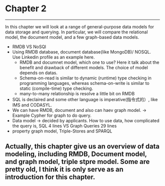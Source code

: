 # Chapter 2
---
In this chapter we will look at a range of general-purpose data models for data storage and querying. In particular, we will compare the relational model, the document model, and a few graph-based data models.

* RMDB VS NoSQl
* Using RMDB database, document database(like MongoDB)/ NOSQL. Use Linkedin profile as an example here.
  * RMDB and documnet model, which one to use? Here it talk about the benefit and drawback of different models. The choice of model depends on datas.
  * Schema-on-read is similar to dynamic (runtime) type checking in programming languages, whereas schema-on-write is similar to static (compile-time) type checking.
  * many-to-many relationship is resolve a little bit on RMDB
* SQL is declaired and some other language is imperative(指令式的）, like IMS and CODASYL. 
* We can have RMDB, document and also can haev graph model. -> Example Cypher for graph to do query.
* Data model -> decided by applicants. How to use data, how complicated the query is, SQL 4 lines VS Graph Queries 29 lines
* property graph model, Triple-Stores and SPARQL

## Actually, this chapter give us an overview of data modeling, including RMDB, Document model, and graph model, triple stpre model. Some are pretty old, I think it is only serve as an introduction for this chapter.
